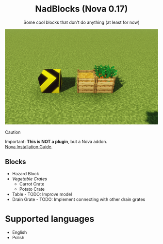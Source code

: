 <div align="center">

# NadBlocks (Nova 0.17)

Some cool blocks that don't do anything (at least for now)

</div>

![demo](img/demo.png)

> [!CAUTION]
> Important: **This is NOT a plugin**, but a Nova addon.  
> [Nova Installation Guide](https://xenondevs.xyz/docs/nova/admin/setup/).

## Blocks

- Hazard Block
- *Vegetable Crates*
    - Carrot Crate
    - Potato Crate
- Table - TODO: Improve model
- Drain Grate - TODO: Implement connecting with other drain grates

# Supported languages

- English
- Polish
